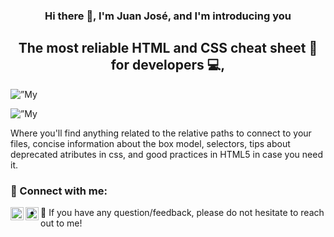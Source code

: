 <h3 align="center">
    Hi there 👋, I'm Juan José, and I'm introducing you
</h3>
<h2 align="center">
    The most reliable HTML and CSS cheat sheet 📃 for developers 💻,
</h2>

<p align=”center”>
    <img width=”800" height=”800" src=”[https://user-images.githubusercontent.com/71298422/175796873-e0b871ba-de7d-4d5e-bec4-499f2a672833.png](https://i.postimg.cc/5Nzk7J3M/Header.png)" alt=”My header”>
</p>

<p align=”center”>
    <img width=”800" height=”800" src=”https://i.postimg.cc/xTgbSJgG/Home.png" alt=”My home”>
</p>

Where you'll find anything related to the relative paths to connect to your files, concise information about the box model, selectors, tips about deprecated atributes in css, and good practices in HTML5 in case you need it.

### 🤝 Connect with me:

<a href="https://www.linkedin.com/in/juan-jos%C3%A9-aranzales-ochoa-8755631b5/"><img align="left" src="https://raw.githubusercontent.com/yushi1007/yushi1007/main/images/linkedin.svg" alt="Juan Jo | LinkedIn" width="21px"/></a>
<a href="https://www.instagram.com/juanaran8a/"><img align="left" src="https://raw.githubusercontent.com/yushi1007/yushi1007/main/images/instagram.svg" alt="Juan Jo | Instagram" width="21px"/></a>

- 💬 If you have any question/feedback, please do not hesitate to reach out to me!
